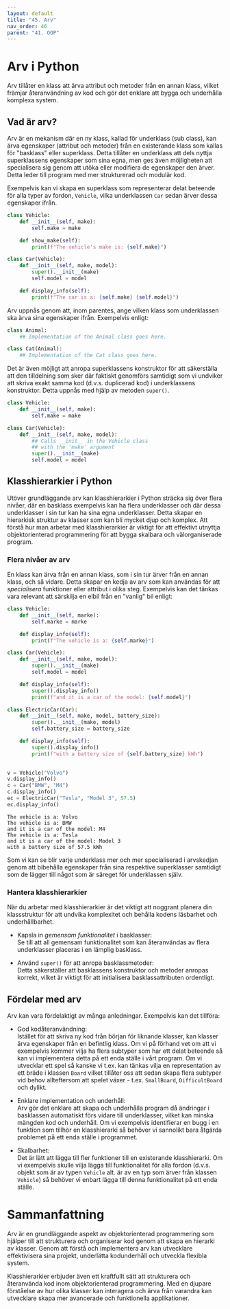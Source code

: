 ```yaml
---
layout: default
title: "45. Arv"
nav_order: 46
parent: "41. OOP"
---
```


# Arv i Python
Arv tillåter en klass att ärva attribut och metoder från en annan klass, vilket främjar återanvändning av kod och gör det enklare att bygga och underhålla komplexa system.

## Vad är arv?
Arv är en mekanism där en ny klass, kallad för underklass (sub class), kan ärva egenskaper (attribut och metoder) från en existerande klass som kallas för "basklass" eller superklass. Detta tillåter en underklass att dels nyttja superklassens egenskaper som sina egna, men ges även möjligheten att specialisera sig genom att utöka eller modifiera de egenskaper den ärver. Detta leder till program med mer strukturerad och modulär kod.

Exempelvis kan vi skapa en superklass som representerar delat beteende för alla typer av fordon, `Vehicle`, vilka underklassen `Car` sedan ärver dessa egenskaper ifrån.

```python
class Vehicle:
    def __init__(self, make):
        self.make = make

    def show_make(self):
        print(f"The vehicle's make is: {self.make}")

class Car(Vehicle): 
    def __init__(self, make, model):
        super().__init__(make)  
        self.model = model

    def display_info(self):
        print(f"The car is a: {self.make} {self.model}")
```

Arv uppnås genom att, inom parentes, ange vilken klass som underklassen ska ärva sina egenskaper ifrån. Exempelvis enligt:

```python
class Animal:
    ## Implementation of the Animal class goes here.

class Cat(Animal): 
    ## Implementation of the Cat class goes here.
```

Det är även möjligt att anropa superklassens konstruktor för att säkerställa att den tilldelning som sker där faktiskt genomförs samtidigt som vi undviker att skriva exakt samma kod (d.v.s. duplicerad kod) i underklassens konstruktor. Detta uppnås med hjälp av metoden `super()`.
```python
class Vehicle:
    def __init__(self, make):
        self.make = make

class Car(Vehicle): 
    def __init__(self, make, model):
        ## Calls __init__ in the Vehicle class
        ## with the 'make' argument
        super().__init__(make)      
        self.model = model
```

## Klasshierarkier i Python
Utöver grundläggande arv kan klasshierarkier i Python sträcka sig över flera nivåer, där en basklass exempelvis kan ha flera underklasser och där dessa underklasser i sin tur kan ha sina egna underklasser. Detta skapar en hierarkisk struktur av klasser som kan bli mycket djup och komplex. Att förstå hur man arbetar med klasshierarkier är viktigt för att effektivt utnyttja objektorienterad programmering för att bygga skalbara och välorganiserade program.

### Flera nivåer av arv
En klass kan ärva från en annan klass, som i sin tur ärver från en annan klass, och så vidare. Detta skapar en kedja av arv som kan användas för att _specialisera_ funktioner eller attribut i olika steg. Exempelvis kan det tänkas vara relevant att särskilja en elbil från en "vanlig" bil enligt:
```python
class Vehicle:
    def __init__(self, marke):
        self.marke = marke

    def display_info(self):
        print(f"The vehicle is a: {self.marke}")

class Car(Vehicle):
    def __init__(self, make, model):
        super().__init__(make)
        self.model = model

    def display_info(self):
        super().display_info()
        print(f"and it is a car of the model: {self.model}")

class ElectricCar(Car):
    def __init__(self, make, model, battery_size):
        super().__init__(make, model)
        self.battery_size = battery_size

    def display_info(self):
        super().display_info()
        print(f"with a battery size of {self.battery_size} kWh")
        

v = Vehicle("Volvo")
v.display_info()
c = Car("BMW", "M4")
c.display_info()
ec = ElectricCar("Tesla", "Model 3", 57.5)
ec.display_info()
```
<div class="code-example" markdown="1">
<pre><code>The vehicle is a: Volvo
The vehicle is a: BMW
and it is a car of the model: M4
The vehicle is a: Tesla
and it is a car of the model: Model 3
with a battery size of 57.5 kWh</code></pre>
</div>

Som vi kan se blir varje underklass mer och mer specialiserad i arvskedjan genom att bibehålla egenskaper från sina respektive superklasser samtidigt som de lägger till något som är säreget för underklassen själv.

### Hantera klasshierarkier
När du arbetar med klasshierarkier är det viktigt att noggrant planera din klassstruktur för att undvika komplexitet och behålla kodens läsbarhet och underhållbarhet.

* Kapsla in _gemensam funktionalitet_ i basklasser: <br>
Se till att all gemensam funktionalitet som kan återanvändas av flera underklasser placeras i en lämplig basklass.

* Använd `super()` för att anropa basklassmetoder: <br>
Detta säkerställer att basklassens konstruktor och metoder anropas korrekt, vilket är viktigt för att initialisera basklassattributen ordentligt.

## Fördelar med arv
Arv kan vara fördelaktigt av många anledningar. Exempelvis kan det tillföra:

* God kodåteranvändning: <br>
Istället för att skriva ny kod från början för liknande klasser, kan klasser ärva egenskaper från en befintlig klass. Om vi på förhand vet om att vi exempelvis kommer vilja ha flera subtyper som har ett delat beteende så kan vi implementera detta på ett enda ställe i vårt program. Om vi utvecklar ett spel så kanske vi t.ex. kan tänkas vilja en representation av ett bräde i klassen `Board` vilket tillåter oss att sedan skapa flera subtyper vid behov allteftersom att spelet växer - t.ex. `SmallBoard`, `DifficultBoard` och dylikt.

* Enklare implementation och underhåll: <br>
Arv gör det enklare att skapa och underhålla program då ändringar i basklassen automatiskt förs vidare till underklasser, vilket kan minska mängden kod och underhåll. Om vi exempelvis identifierar en bugg i en funktion som tillhör en klasshierarki så behöver vi sannolikt bara åtgärda problemet på ett enda ställe i programmet.

* Skalbarhet:  <br>
Det är lätt att lägga till fler funktioner till en existerande klasshierarki. Om vi exempelvis skulle vilja lägga till funktionalitet för alla fordon (d.v.s. objekt som är av typen `Vehicle` alt. är av en typ som ärver från klassen `Vehicle`) så behöver vi enbart lägga till denna funktionalitet på ett enda ställe.

# Sammanfattning
Arv är en grundläggande aspekt av objektorienterad programmering som hjälper till att strukturera och organiserar kod genom att skapa en hierarki av klasser. Genom att förstå och implementera arv kan utvecklare effektivisera sina projekt, underlätta kodunderhåll och utveckla flexibla system. 

Klasshierarkier erbjuder även ett kraftfullt sätt att strukturera och återanvända kod inom objektorienterad programmering. Med en djupare förståelse av hur olika klasser kan interagera och ärva från varandra kan utvecklare skapa mer avancerade och funktionella applikationer.